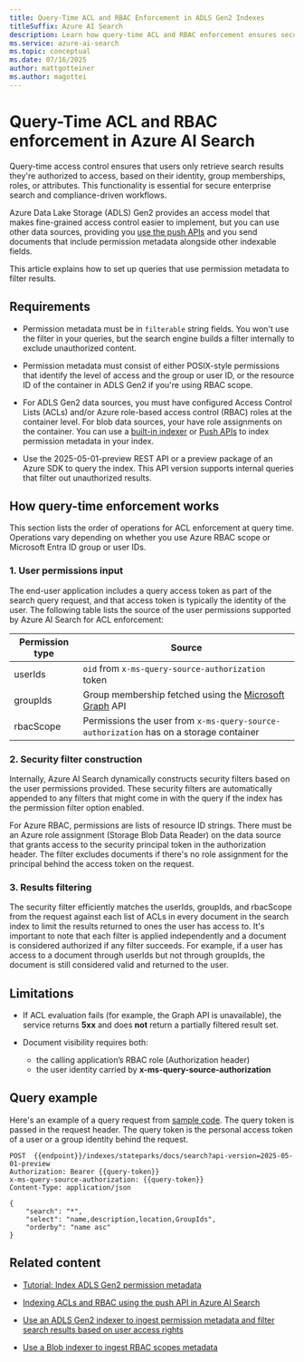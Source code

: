 ```yaml
---  
title: Query-Time ACL and RBAC Enforcement in ADLS Gen2 Indexes
titleSuffix: Azure AI Search  
description: Learn how query-time ACL and RBAC enforcement ensures secure document retrieval in Azure AI Search for indexes containing permission filters from Azure Data Lake Storage (ADLS) Gen2 data sources.  
ms.service: azure-ai-search  
ms.topic: conceptual  
ms.date: 07/16/2025  
author: mattgotteiner  
ms.author: magottei 
---  
```


# Query-Time ACL and RBAC enforcement in Azure AI Search  

Query-time access control ensures that users only retrieve search results they're authorized to access, based on their identity, group memberships, roles, or attributes. This functionality is essential for secure enterprise search and compliance-driven workflows. 

Azure Data Lake Storage (ADLS) Gen2 provides an access model that makes fine-grained access control easier to implement, but you can use other data sources, providing you [use the push APIs](search-index-access-control-lists-and-rbac-push-api.md) and you send documents that include permission metadata alongside other indexable fields.

This article explains how to set up queries that use permission metadata to filter results.

## Requirements

- Permission metadata must be in `filterable` string fields. You won't use the filter in your queries, but the search engine builds a filter internally to exclude unauthorized content.

- Permission metadata must consist of either POSIX-style permissions that identify the level of access and the group or user ID, or the resource ID of the container in ADLS Gen2 if you're using RBAC scope.

- For ADLS Gen2 data sources, you must have configured Access Control Lists (ACLs) and/or Azure role-based access control (RBAC) roles at the container level. For blob data sources, your have role assignments on the container. You can use a [built-in indexer](search-indexer-access-control-lists-and-role-based-access.md) or [Push APIs](search-index-access-control-lists-and-rbac-push-api.md) to index permission metadata in your index.

- Use the 2025-05-01-preview REST API or a preview package of an Azure SDK to query the index. This API version supports internal queries that filter out unauthorized results.

## How query-time enforcement works

This section lists the order of operations for ACL enforcement at query time. Operations vary depending on whether you use Azure RBAC scope or Microsoft Entra ID group or user IDs.

### 1. User permissions input

The end-user application includes a query access token as part of the search query request, and that access token is typically the identity of the user. The following table lists the source of the user permissions supported by Azure AI Search for ACL enforcement:

| Permission type | Source |
| - | - |
| userIds | `oid` from `x-ms-query-source-authorization` token |
| groupIds | Group membership fetched using the [Microsoft Graph](/graph/api/resources/groups-overview) API |
| rbacScope | Permissions the user from `x-ms-query-source-authorization` has on a storage container |

### 2. Security filter construction

Internally, Azure AI Search dynamically constructs security filters based on the user permissions provided. These security filters are automatically appended to any filters that might come in with the query if the index has the permission filter option enabled.

For Azure RBAC, permissions are lists of resource ID strings. There must be an Azure role assignment (Storage Blob Data Reader) on the data source that grants access to the security principal token in the authorization header. The filter excludes documents if there's no role assignment for the principal behind the access token on the request.

### 3. Results filtering
  
The security filter efficiently matches the userIds, groupIds, and rbacScope from the request against each list of ACLs in every document in the search index to limit the results returned to ones the user has access to. It's important to note that each filter is applied independently and a document is considered authorized if any filter succeeds. For example, if a user has access to a document through userIds but not through groupIds, the document is still considered valid and returned to the user.

## Limitations

- If ACL evaluation fails (for example, the Graph API is unavailable), the service returns **5xx** and does **not** return a partially filtered result set.

- Document visibility requires both:
  - the calling application’s RBAC role (Authorization header)  
  - the user identity carried by **x-ms-query-source-authorization**

## Query example

Here's an example of a query request from [sample code](https://github.com/Azure-Samples/azure-search-rest-samples/tree/main/Quickstart-ACL). The query token is passed in the request header. The query token is the personal access token of a user or a group identity behind the request.

```http
POST  {{endpoint}}/indexes/stateparks/docs/search?api-version=2025-05-01-preview
Authorization: Bearer {{query-token}}
x-ms-query-source-authorization: {{query-token}}
Content-Type: application/json

{
    "search": "*",
    "select": "name,description,location,GroupIds",
    "orderby": "name asc"
}
```

## Related content

- [Tutorial: Index ADLS Gen2 permission metadata](tutorial-adls-gen2-indexer-acls.md) 

- [Indexing ACLs and RBAC using the push API in Azure AI Search](search-index-access-control-lists-and-rbac-push-api.md)

- [Use an ADLS Gen2 indexer to ingest permission metadata and filter search results based on user access rights](search-indexer-access-control-lists-and-role-based-access.md) 

- [Use a Blob indexer to ingest RBAC scopes metadata](search-blob-indexer-role-based-access.md)